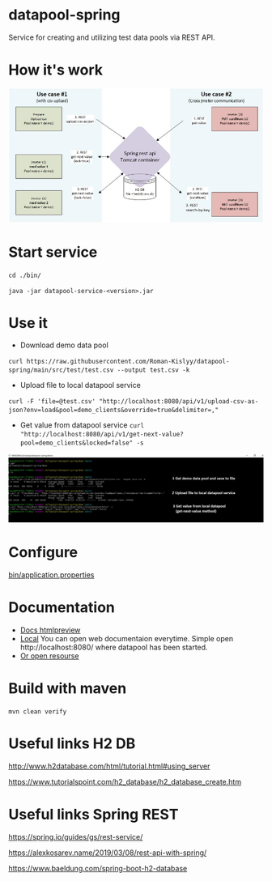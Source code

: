 # datapool-spring
Service for creating and utilizing test data pools via REST API.

# How it's work

![](src/main/resources/static/schema.jpg)

# Start service

`cd ./bin/`

`java -jar datapool-service-<version>.jar`

# Use it

- Download demo data pool 

`curl https://raw.githubusercontent.com/Roman-Kislyy/datapool-spring/main/src/test/test.csv --output test.csv -k` 

- Upload file to local datapool service 

`curl -F 'file=@test.csv' "http://localhost:8080/api/v1/upload-csv-as-json?env=load&pool=demo_clients&override=true&delimiter=,"`

- Get value from datapool service `curl "http://localhost:8080/api/v1/get-next-value?pool=demo_clients&locked=false" -s`

![](src/main/resources/static/demo_use.jpg)

# Configure

[bin/application.properties](bin/application.properties)

# Documentation

- [Docs htmlpreview](https://htmlpreview.github.io/?https://github.com/Roman-Kislyy/datapool-spring/blob/master/src/main/resources/static/index.html)
- [Local](http://localhost:8080/) You can open web documentaion everytime. Simple open http://localhost:8080/ where datapool has been started.
- [Or open resourse](src/main/resources/static/index.html)

# Build with maven

`mvn clean verify`

# Useful links H2 DB

http://www.h2database.com/html/tutorial.html#using_server

https://www.tutorialspoint.com/h2_database/h2_database_create.htm

# Useful links Spring REST

https://spring.io/guides/gs/rest-service/

https://alexkosarev.name/2019/03/08/rest-api-with-spring/

https://www.baeldung.com/spring-boot-h2-database